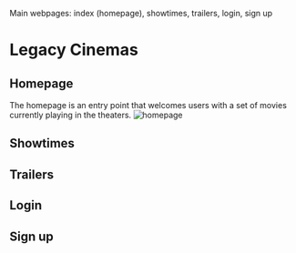Main webpages: index (homepage), showtimes, trailers, login, sign up
# Legacy Cinemas

## Homepage
The homepage is an entry point that welcomes users with a set of movies currently playing in the theaters.
![homepage](https://user-images.githubusercontent.com/55934281/104644553-e487c000-567b-11eb-9a05-ac53d7ff592f.jpg)
## Showtimes

## Trailers
## Login
## Sign up
